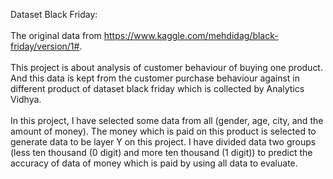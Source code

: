 Dataset Black Friday:<br/>  
The original data from https://www.kaggle.com/mehdidag/black-friday/version/1#. 
<br/> 
<br/> 
This project is about analysis of customer behaviour of buying one product. And this data is kept from the customer purchase behaviour against in different product of dataset black friday which is collected by Analytics Vidhya.  
<br/> 
In this project, I have selected some data from all (gender, age, city, and the amount of money). The money which is paid on this product is selected to generate data to be layer Y on this project. I have divided data two groups (less ten thousand (0 digit) and more ten thousand (1 digit)) to predict the accuracy of data of money which is paid by using all data to evaluate.
<br/> 
